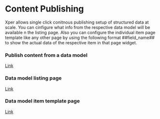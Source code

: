# Content Publishing

Xper allows single click conitnous publishing setup of structured data at scale. You can cinfigure what info from the respective data model will be available n the listing page. Also you can configure the individual item page template like any other page by using the following format ##field_name## to show the actual data of the respective item in that page widget. 

### Publish content from a data model

[Link](https://fs-xper--general.s3.amazonaws.com/docs/publish+content.mov ':include :type=video width=100% height=400px controls=true')


### Data model listing page

[Link](https://fs-xper--general.s3.amazonaws.com/docs/post+listing.mov ':include :type=video width=100% height=400px controls=true')


### Data model item template page

[Link](https://fs-xper--general.s3.amazonaws.com/docs/post+item.mov ':include :type=video width=100% height=400px controls=true')